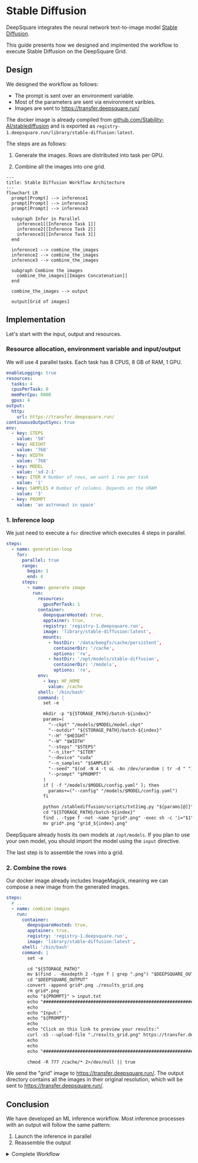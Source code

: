 # Stable Diffusion

DeepSquare integrates the neural network text-to-image model [Stable Diffusion](https://github.com/Stability-AI/stablediffusion).

This guide presents how we designed and implmented the workflow to execute Stable Diffusion on the DeepSquare Grid.

## Design

We designed the workflow as follows:

- The prompt is sent over an environment variable.
- Most of the parameters are sent via environment varibles.
- Images are sent to https://transfer.deepsquare.run/

The docker image is already compiled from [github.com/Stability-AI/stablediffusion](https://github.com/Stability-AI/stablediffusion) and is exported as `registry-1.deepsquare.run/library/stable-diffusion:latest`.

The steps are as follows:

1. Generate the images. Rows are distributed into task per GPU.

2. Combine all the images into one grid.

```mermaid
---
title: Stable Diffusion Workflow Architecture
---
flowchart LR
  prompt[Prompt] --> inference1
  prompt[Prompt] --> inference2
  prompt[Prompt] --> inference3

  subgraph Infer in Parallel
    inference1[[Inference Task 1]]
    inference2[[Inference Task 2]]
    inference3[[Inference Task 3]]
  end

  inference1 --> combine_the_images
  inference2 --> combine_the_images
  inference3 --> combine_the_images

  subgraph Combine the images
    combine_the_images[[Images Concatenation]]
  end

  combine_the_images --> output

  output[Grid of images]
```

## Implementation

Let's start with the input, output and resources.

### Resource allocation, environment variable and input/output

We will use 4 parallel tasks. Each task has 8 CPUS, 8 GB of RAM, 1 GPU.

```yaml
enableLogging: true
resources:
  tasks: 4
  cpusPerTask: 8
  memPerCpu: 8000
  gpus: 4
output:
  http:
    url: https://transfer.deepsquare.run/
continuousOutputSync: true
env:
  - key: STEPS
    value: '50'
  - key: HEIGHT
    value: '768'
  - key: WIDTH
    value: '768'
  - key: MODEL
    value: 'sd-2-1'
  - key: ITER # Number of rows, we want 1 row per task
    value: '1'
  - key: SAMPLES # Number of columns. Depends on the VRAM
    value: '3'
  - key: PROMPT
    value: 'an astronaut in space'
```

### 1. Inference loop

We just need to execute a `for` directive which executes 4 steps in parallel.

```yaml
steps:
  - name: generation-loop
    for:
      parallel: true
      range:
        begin: 1
        end: 4
      steps:
        - name: generate image
          run:
            resources:
              gpusPerTask: 1
            container:
              deepsquareHosted: true,
              apptainer: true,
              registry: 'registry-1.deepsquare.run',
              image: 'library/stable-diffusion:latest',
              mounts:
                - hostDir: '/data/beegfs/cache/persistent',
                  containerDir: '/cache',
                  options: 'rw',
                - hostDir: '/opt/models/stable-diffusion',
                  containerDir: '/models',
                  options: 'ro',
            env:
              - key: HF_HOME
                value: /cache
            shell: '/bin/bash'
            command: |
              set -e

              mkdir -p "${STORAGE_PATH}/batch-${index}"
              params=(
                "--ckpt" "/models/$MODEL/model.ckpt"
                "--outdir" "${STORAGE_PATH}/batch-${index}"
                "--H" "$HEIGHT"
                "--W" "$WIDTH"
                "--steps" "$STEPS"
                "--n_iter" "$ITER"
                "--device" "cuda"
                "--n_samples" "$SAMPLES"
                "--seed" "$(od -N 4 -t uL -An /dev/urandom | tr -d " ")"
                "--prompt" "$PROMPT"
              )
              if [ -f "/models/$MODEL/config.yaml" ]; then
                params+=("--config" "/models/$MODEL/config.yaml")
              fi

              python /stablediffusion/scripts/txt2img.py "${params[@]}"
              cd "${STORAGE_PATH}/batch-${index}"
              find . -type f -not -name "grid*.png" -exec sh -c 'i="$1"; mv "$i" "$(md5sum "$i" | cut -d " " -f 1 | cut -c -12).png"' shell "{}" \\;
              mv grid*.png "grid_${index}.png"

```

DeepSquare already hosts its own models at `/opt/models`. If you plan to use your own model, you should import the model using the `input` directive.

The last step is to assemble the rows into a grid.

### 2. Combine the rows

Our docker image already includes ImageMagick, meaning we can compose a new image from the generated images.

```yaml
steps:
  # ...
  - name: combine-images
    run:
      container:
        deepsquareHosted: true,
        apptainer: true,
        registry: 'registry-1.deepsquare.run',
        image: 'library/stable-diffusion:latest',
      shell: '/bin/bash'
      command: |
        set -e

        cd "${STORAGE_PATH}"
        mv $(find . -maxdepth 2 -type f | grep ".png") "$DEEPSQUARE_OUTPUT"
        cd "$DEEPSQUARE_OUTPUT"
        convert -append grid*.png ./results_grid.png
        rm grid*.png
        echo "${PROMPT}" > input.txt
        echo "##############################################################"
        echo
        echo "Input:"
        echo "${PROMPT}"
        echo
        echo "Click on this link to preview your results:"
        curl -sS --upload-file "./results_grid.png" https://transfer.deepsquare.run/
        echo
        echo
        echo "##############################################################"

        chmod -R 777 /cache/* 2>/dev/null || true
```

We send the "grid" image to https://transfer.deepsquare.run/. The output directory contains all the images in their original resolution, which will be sent to https://transfer.deepsquare.run/.

## Conclusion

We have developed an ML inference workflow. Most inference processes with an output will follow the same pattern:

1. Launch the inference in parallel
2. Reassemble the output

<details>

<summary>Complete Workflow</summary>

```yaml
enableLogging: true
resources:
  tasks: 4
  cpusPerTask: 8
  memPerCpu: 8000
  gpus: 1
output:
  http:
    url: https://transfer.deepsquare.run/
continuousOutputSync: true
env:
  - key: STEPS
    value: '50'
  - key: HEIGHT
    value: '768'
  - key: WIDTH
    value: '768'
  - key: MODEL
    value: 'sd-2-1'
  - key: ITER # Number of rows, we want 1 row per task
    value: '1'
  - key: SAMPLES # Number of columns. Depends on the VRAM
    value: '3'
  - key: PROMPT
    value: 'an astronaut in space'
steps:
  - name: generation-loop
    for:
      parallel: true
      range:
        begin: 1
        end: 4
      steps:
        - name: generate image
          run:
            resources:
              gpusPerTask: 1
            container:
              deepsquareHosted: true,
              apptainer: true,
              registry: 'registry-1.deepsquare.run',
              image: 'library/stable-diffusion:latest',
              mounts:
                - hostDir: '/data/beegfs/cache/persistent',
                  containerDir: '/cache',
                  options: 'rw',
                - hostDir: '/opt/models/stable-diffusion',
                  containerDir: '/models',
                  options: 'ro',
            env:
              - key: HF_HOME
                value: /cache
            shell: '/bin/bash'
            command: |
              set -e

              mkdir -p "${STORAGE_PATH}/batch-${index}"
              params=(
                "--ckpt" "/models/$MODEL/model.ckpt"
                "--outdir" "${STORAGE_PATH}/batch-${index}"
                "--H" "$HEIGHT"
                "--W" "$WIDTH"
                "--steps" "$STEPS"
                "--n_iter" "$ITER"
                "--device" "cuda"
                "--n_samples" "$SAMPLES"
                "--seed" "$(od -N 4 -t uL -An /dev/urandom | tr -d " ")"
                "--prompt" "$PROMPT"
              )
              if [ -f "/models/$MODEL/config.yaml" ]; then
                params+=("--config" "/models/$MODEL/config.yaml")
              fi

              python /stablediffusion/scripts/txt2img.py "${params[@]}"
              cd "${STORAGE_PATH}/batch-${index}"
              find . -type f -not -name "grid*.png" -exec sh -c 'i="$1"; mv "$i" "$(md5sum "$i" | cut -d " " -f 1 | cut -c -12).png"' shell "{}" \\;
              mv grid*.png "grid_${index}.png"
  - name: combine-images
    run:
      container:
        deepsquareHosted: true,
        apptainer: true,
        registry: 'registry-1.deepsquare.run',
        image: 'library/stable-diffusion:latest',
      shell: '/bin/bash'
      command: |
        set -e

        cd "${STORAGE_PATH}"
        mv $(find . -maxdepth 2 -type f | grep ".png") "$DEEPSQUARE_OUTPUT"
        cd "$DEEPSQUARE_OUTPUT"
        convert -append grid*.png ./results_grid.png
        rm grid*.png
        echo "${PROMPT}" > input.txt
        echo "##############################################################"
        echo
        echo "Input:"
        echo "${PROMPT}"
        echo
        echo "Click on this link to preview your results:"
        curl -sS --upload-file "./results_grid.png" https://transfer.deepsquare.run/
        echo
        echo
        echo "##############################################################"

        chmod -R 777 /cache/* 2>/dev/null || true
```

</details>
